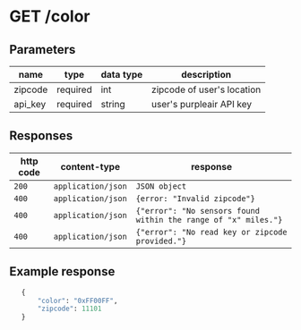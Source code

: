 # GET /color

## Parameters

| name    | type     | data type | description                |
| ------- | -------- | --------- | -------------------------- |
| zipcode | required | int       | zipcode of user's location |
| api_key | required | string    | user's purpleair API key   |

## Responses

| http code | content-type       | response                                                       |
| --------- | ------------------ | -------------------------------------------------------------- |
| `200`     | `application/json` | `JSON object`                                                  |
| `400`     | `application/json` | `{error: "Invalid zipcode"}`                                   |
| `400`     | `application/json` | `{"error": "No sensors found within the range of "x" miles."}` |
| `400`     | `application/json` | `{"error": "No read key or zipcode provided."}`                |

## Example response

```py
   {
       "color": "0xFF00FF",
       "zipcode": 11101
   }
```
